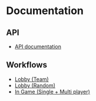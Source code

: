# Documentation
## API
- [API documentation](./api/README.md)

## Workflows
- [Lobby (Team)](./workflows/lobby_team.md)
- [Lobby (Random)](./workflows/lobby_multi.md)
- [In Game (Single + Multi player)](./workflows/in_game.md)
